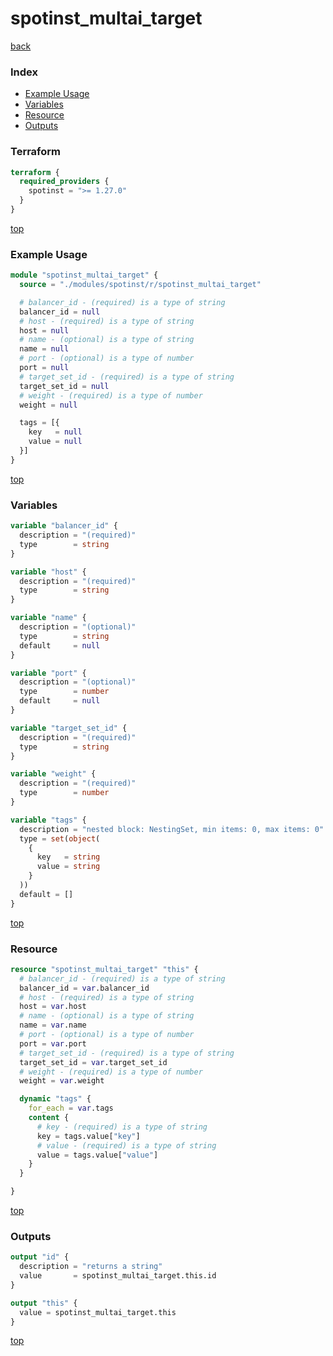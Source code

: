 # spotinst_multai_target

[back](../spotinst.md)

### Index

- [Example Usage](#example-usage)
- [Variables](#variables)
- [Resource](#resource)
- [Outputs](#outputs)

### Terraform

```terraform
terraform {
  required_providers {
    spotinst = ">= 1.27.0"
  }
}
```

[top](#index)

### Example Usage

```terraform
module "spotinst_multai_target" {
  source = "./modules/spotinst/r/spotinst_multai_target"

  # balancer_id - (required) is a type of string
  balancer_id = null
  # host - (required) is a type of string
  host = null
  # name - (optional) is a type of string
  name = null
  # port - (optional) is a type of number
  port = null
  # target_set_id - (required) is a type of string
  target_set_id = null
  # weight - (required) is a type of number
  weight = null

  tags = [{
    key   = null
    value = null
  }]
}
```

[top](#index)

### Variables

```terraform
variable "balancer_id" {
  description = "(required)"
  type        = string
}

variable "host" {
  description = "(required)"
  type        = string
}

variable "name" {
  description = "(optional)"
  type        = string
  default     = null
}

variable "port" {
  description = "(optional)"
  type        = number
  default     = null
}

variable "target_set_id" {
  description = "(required)"
  type        = string
}

variable "weight" {
  description = "(required)"
  type        = number
}

variable "tags" {
  description = "nested block: NestingSet, min items: 0, max items: 0"
  type = set(object(
    {
      key   = string
      value = string
    }
  ))
  default = []
}
```

[top](#index)

### Resource

```terraform
resource "spotinst_multai_target" "this" {
  # balancer_id - (required) is a type of string
  balancer_id = var.balancer_id
  # host - (required) is a type of string
  host = var.host
  # name - (optional) is a type of string
  name = var.name
  # port - (optional) is a type of number
  port = var.port
  # target_set_id - (required) is a type of string
  target_set_id = var.target_set_id
  # weight - (required) is a type of number
  weight = var.weight

  dynamic "tags" {
    for_each = var.tags
    content {
      # key - (required) is a type of string
      key = tags.value["key"]
      # value - (required) is a type of string
      value = tags.value["value"]
    }
  }

}
```

[top](#index)

### Outputs

```terraform
output "id" {
  description = "returns a string"
  value       = spotinst_multai_target.this.id
}

output "this" {
  value = spotinst_multai_target.this
}
```

[top](#index)